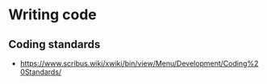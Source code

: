 # Writing code

## Coding standards

- https://www.scribus.wiki/xwiki/bin/view/Menu/Development/Coding%20Standards/
